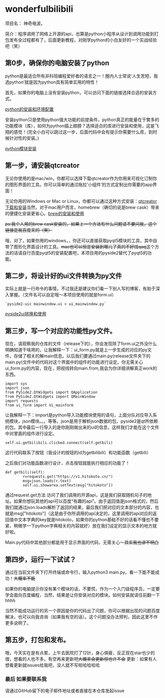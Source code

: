 # wonderfulbilibili
项目名： 神奇电波。

简介：程序调用了网络上开源的api，也算是python小程序从设计到调用功能到打包发布全过程都有了，后面更新教程，对刚学python的小白友好的一个实战经验吧（笑）

## 第0步，确保你的电脑安装了python

python是最适合所有非科班编程爱好者的语言之一！圈内人士常说‘人生苦短，我选python’就是因为python具有简单实用的特性！

首先，如果你的电脑上没有安装python，可以访问下面的链接选择合适的安装方式。

[python的安装和环境配置](https://www.runoob.com/python/python-install.html)

安装python只是使用python强大功能的前提条件，python真正的能量在于繁多的功能模块（库），如何为python插上翅膀？选择适合的库进行安装和使用，这是飞翔的感觉！(完全小白可以跳过这一步，后面代码中会有提示你需要什么库，到时候针对性的安装。)

[python模块安装](https://docs.python.org/zh-cn/3.7/installing/index.html)



## 第一步，请安装qtcreator

无论你使用的是mac/win，你都可以选择下载qtcreator作为你用来可视化订制你的图形界面的工具。你可以简单的通过拖拉‘小组件’的方式定制出你需要的app界面！

无论你用的Windows or Mac or Linux，你都可以通过这种方式安装：[qtcreator下载和安装](https://blog.csdn.net/weixin_38090427/article/details/83827678)当然，对于mac用户而言，homebrew（确切的说是brew cask）带来的便捷化安装更省心。[brew的安装和使用](https://www.jianshu.com/p/fdfa9b8e29f8?utm_campaign=hugo&utm_medium=reader_share&utm_content=note)

~~ps:我个人用的brew cask安装的，如果上一个方法有什么问题请不要问我，这个链接是我百度来的（笑）~~

哦，对了，如果你用的windows，，你还可以直接获取pyqt5模块的工具，其中自带了图形化界面设计的工具。~~mac也可以但是安装到哪儿了真的不好找qaq~~这个方法的话请自行百度pyqt5的安装配置吧，本项目用的pyside2替代了pyqt5的功能。

## 第二步，将设计好的ui文件转换为py文件

实际上就是一行命令的事情，不过我还是建议你们看一下别人写的博客，有助于深入掌握。（文件名可以自定哦～本项目使用的就是form.ui）

```
`pyside2-uic mainwindow.ui > ui_mainwindow.py`
```

[pyside2ui转换和使用](https://blog.csdn.net/ssspppfff/article/details/104454665)

## 第三步，写一个对应的功能性py文件。

现在，请观察我的仓库的文件（release下的），你会发现除了form.ui之外没什么明确知道干啥用的，让我解释一下：ui_form.py就是上一步生成的对应的py文件，存储了相关的解main信息。以后我们要通过main.py(release文件夹下的main.py)文件中的代码对这个界面中的组件的功能进行设定。你无需关心ui_form.py的内容，现在，把视线转向main.from,我会为你详细讲解真正work的东西。

```
import sys
import json
from PySide2.QtWidgets import QApplication
from PySide2.QtWidgets import QMainWindow
import requests
from ui_form import Ui_mainform
```

让我解释一下：import是python导入功能模块使用的语句，上面分队对应导入系统模块，json模块。。。等等。json是用于解析json数据的包，pyside2是qt所依赖的包，其中最后一行导入的是你刚刚做出来的ui的信息，这样我们才能在这个文件中对里面的组件进行设定。

```
self.ui.getbilibili.clicked.connect(self.getbili)
```

这行代码联系了按钮（我设计的按钮的id为getbilibili）和功能函数（getbili）

之后我们对功能函数进行设计，点击按钮就能执行相应的功能了！

```
def getbili(self):
        r=requests.get("https://v1.hitokoto.cn/")
        msg=json.loads(r.text)
        self.ui.showarea.setText(msg["hitokoto"])
```

通过request.get方法 访问了我们调用的开源api，这是我们获取随机句子的地址。如果你想玩其他的api可以百度“有趣的api”。由于返回值是json格式的，然后我们就通过json.loads解析了返回的结果，最后我们把对应的文本部分的内容，也就是msg["hitokoto"]（这是由于你所调用的api决定的，这里调用的api对应的返回值中文本字典的key就是hitokoto，如果你的python基础不好的话看不懂也不要紧，稍微学一下python字典相关的内容就好）放在我们设定的显示文本的地方就好啦。

Main.py代码中其他部分都是用于显示界面的代码，无需关心～~~其实我也讲不明白~~

## 第四步，运行一下试试？

通过在当前文件夹下打开终端或命令行，输入python3 main.py。看一下能不能成功！~~大概率不能~~

如果你的电脑提示你没有某个模块的话，不要慌，作为一个入门级程序员，一定要学会面向百度编程，当然，结果是让你安装对应的模块。如何安装就请往前翻一下hhhh

当然不能成功运行的另一个原因是你的代码出了问题，你可以根据出现的问题百度解决，也可以向我咨询（如果我有空的话）。这个问题没办法预判，因此这里不作更多说明了。

## 第五步，打包和发布。

哦，今天实在是有点累，上午去医院打了12针，身心俱疲，反正现在star也少的很，想看的人也不多。有空再来更新吧~~大概率会更新但也许不会~~ 
更新：如果有人想看更新就issues给我吧，没人就不写啦哈哈哈哈

### 最后 如果要联系我

请通过GitHub留下的电子邮件地址或者直接在本仓库发起issue



